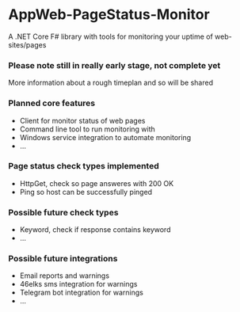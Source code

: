 # AppWeb-PageStatus-Monitor
A .NET Core F# library with tools for monitoring your uptime of web-sites/pages 

### Please note still in really early stage, not complete yet ###
More information about a rough timeplan and so will be shared

### Planned core features ###
* Client for monitor status of web pages
* Command line tool to run monitoring with
* Windows service integration to automate monitoring
* ...

### Page status check types implemented ###
* HttpGet, check so page answeres with 200 OK
* Ping so host can be successfully pinged

### Possible future check types ###
* Keyword, check if response contains keyword
* ...

### Possible future integrations ###
* Email reports and warnings
* 46elks sms integration for warnings
* Telegram bot integration for warnings
* ...